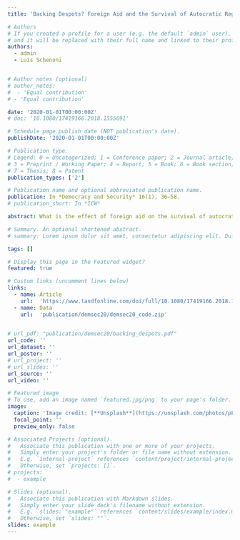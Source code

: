 ```yaml
---
title: 'Backing Despots? Foreign Aid and the Survival of Autocratic Regimes'

# Authors
# If you created a profile for a user (e.g. the default `admin` user), write the username (folder name) here
# and it will be replaced with their full name and linked to their profile.
authors:
  - admin
  - Luis Schenoni


# Author notes (optional)
# author_notes:
#  - 'Equal contribution'
# - 'Equal contribution'

date: '2020-01-01T00:00:00Z'
# doi: '10.1080/17419166.2018.1555691'

# Schedule page publish date (NOT publication's date).
publishDate: '2020-01-01T00:00:00Z'

# Publication type.
# Legend: 0 = Uncategorized; 1 = Conference paper; 2 = Journal article;
# 3 = Preprint / Working Paper; 4 = Report; 5 = Book; 6 = Book section;
# 7 = Thesis; 8 = Patent
publication_types: ['2']

# Publication name and optional abbreviated publication name.
publication: In *Democracy and Security* 16(1), 36–58.
# publication_short: In *ICW*

abstract: What is the effect of foreign aid on the survival of autocratic regimes? Extant work about the effect of foreign aid on the recipient’s political regime has come to contradictory conclusions. Current findings display the full spectrum of possibilities from a democratizing effect to the enhancement of authoritarian survival. While some studies suggest that foreign aid strengthen autocrats and their incentives to cling to power, others have focused on specific periods and donors, thus finding a democratizing effect of foreign aid. In this article, we argue that the effect of foreign aid on autocratic survival does not operate in a direct way, but it is conditional on the levels of political leverage exerted by democratic donors vis-à-vis the autocratic leaders. This leverage, we find, is defined by the capability of democratic donors to back conditionality with effective political pressure. More specifically, we find that given similar levels of aid, autocratic recipients that are highly dependent on the United States—a quintessential democratic donor with extensive political influence—have a shorter survival rate when compared to those with which the United States has weaker ties and thus lower leverage.

# Summary. An optional shortened abstract.
# summary: Lorem ipsum dolor sit amet, consectetur adipiscing elit. Duis posuere tellus ac convallis placerat. Proin tincidunt magna sed ex sollicitudin condimentum.

tags: []

# Display this page in the Featured widget?
featured: true

# Custom links (uncomment lines below)
links: 
  - name: Article
    url:  'https://www.tandfonline.com/doi/full/10.1080/17419166.2018.1555691'
  - name: Data
    url:  'publication/demsec20/demsec20_code.zip'
 

# url_pdf: "publication/demsec20/backing_despots.pdf"
url_code: ''
url_dataset: ''
url_poster: ''
# url_project: ''
# url_slides: ''
url_source: ''
url_video: ''

# Featured image
# To use, add an image named `featured.jpg/png` to your page's folder.
image:
  caption: 'Image credit: [**Unsplash**](https://unsplash.com/photos/pLCdAaMFLTE)'
  focal_point: ''
  preview_only: false

# Associated Projects (optional).
#   Associate this publication with one or more of your projects.
#   Simply enter your project's folder or file name without extension.
#   E.g. `internal-project` references `content/project/internal-project/index.md`.
#   Otherwise, set `projects: []`.
# projects:
#  - example

# Slides (optional).
#   Associate this publication with Markdown slides.
#   Simply enter your slide deck's filename without extension.
#   E.g. `slides: "example"` references `content/slides/example/index.md`.
#   Otherwise, set `slides: ""`.
slides: example
---
```

